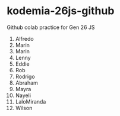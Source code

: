 # kodemia-26js-github

Github colab practice for Gen 26 JS

1. Alfredo
2. Marin
2. Marin
3. Lenny
4. Eddie
5. Rob
6. Rodrigo
7. Abraham
8. Mayra
9. Nayeli
10. LaloMiranda
11. Wilson
